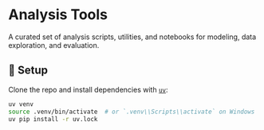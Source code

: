 # Analysis Tools

A curated set of analysis scripts, utilities, and notebooks for modeling, data exploration, and evaluation.

## 🔧 Setup

Clone the repo and install dependencies with [`uv`](https://github.com/astral-sh/uv):

```bash
uv venv
source .venv/bin/activate  # or `.venv\\Scripts\\activate` on Windows
uv pip install -r uv.lock
```
